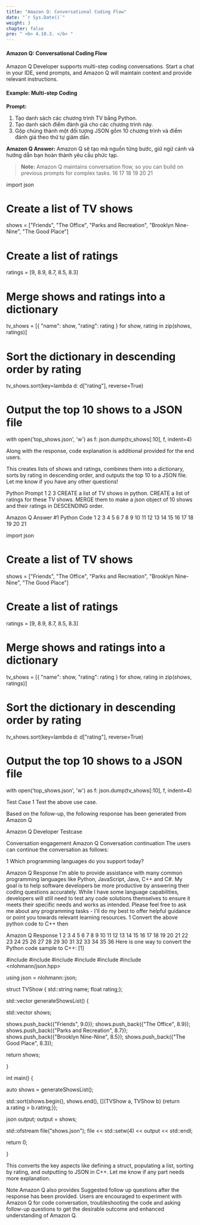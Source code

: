 ```yaml
---
title: "Amazon Q: Conversational Coding Flow"
date: "`r Sys.Date()`"
weight: 3
chapter: false
pre: " <b> 4.10.3. </b> "
---
```



#### Amazon Q: Conversational Coding Flow

Amazon Q Developer supports multi-step coding conversations. Start a chat in your IDE, send prompts, and Amazon Q will maintain context and provide relevant instructions.

#### Example: Multi-step Coding
**Prompt:**
1. Tạo danh sách các chương trình TV bằng Python.
2. Tạo danh sách điểm đánh giá cho các chương trình này.
3. Gộp chúng thành một đối tượng JSON gồm 10 chương trình và điểm đánh giá theo thứ tự giảm dần.

**Amazon Q Answer:**
Amazon Q sẽ tạo mã nguồn từng bước, giữ ngữ cảnh và hướng dẫn bạn hoàn thành yêu cầu phức tạp.

> **Note:** Amazon Q maintains conversation flow, so you can build on previous prompts for complex tasks.
16
17
18
19
20
21

import json

# Create a list of TV shows
shows = ["Friends", "The Office", "Parks and Recreation", "Brooklyn Nine-Nine", "The Good Place"] 

# Create a list of ratings   
ratings = [9, 8.9, 8.7, 8.5, 8.3]

# Merge shows and ratings into a dictionary
tv_shows = [{
  "name": show,
  "rating": rating
} for show, rating in zip(shows, ratings)]

# Sort the dictionary in descending order by rating
tv_shows.sort(key=lambda d: d["rating"], reverse=True)

# Output the top 10 shows to a JSON file
with open('top_shows.json', 'w') as f:
  json.dump(tv_shows[:10], f, indent=4)

Along with the response, code explanation is additional provided for the end users.

This creates lists of shows and ratings, combines them into a dictionary, sorts by rating in descending order, and outputs the top 10 to a JSON file. Let me know if you have any other questions!

Python
Prompt
1
2
3
CREATE a list of TV shows in python.
CREATE a list of ratings for these TV shows.
MERGE them to make a json object of 10 shows and their ratings in DESCENDING order.


Amazon Q Answer #1
Python Code
1
2
3
4
5
6
7
8
9
10
11
12
13
14
15
16
17
18
19
20
21

import json

# Create a list of TV shows
shows = ["Friends", "The Office", "Parks and Recreation", "Brooklyn Nine-Nine", "The Good Place"] 

# Create a list of ratings   
ratings = [9, 8.9, 8.7, 8.5, 8.3]

# Merge shows and ratings into a dictionary
tv_shows = [{
  "name": show,
  "rating": rating
} for show, rating in zip(shows, ratings)]

# Sort the dictionary in descending order by rating
tv_shows.sort(key=lambda d: d["rating"], reverse=True)

# Output the top 10 shows to a JSON file
with open('top_shows.json', 'w') as f:
  json.dump(tv_shows[:10], f, indent=4)


Test Case
1
Test the above use case.

Based on the follow-up, the following response has been generated from Amazon Q

Amazon Q Developer   Testcase

Conversation engagement
Amazon Q Conversation continuation
The users can continue the conversation as follows:

1
Which programming languages do you support today?

Amazon Q Response
I'm able to provide assistance with many common programming languages like Python, JavaScript, Java, C++ and C#. My goal is to help software developers be more productive by answering their coding questions accurately. While I have some language capabilities, developers will still need to test any code solutions themselves to ensure it meets their specific needs and works as intended. Please feel free to ask me about any programming tasks - I'll do my best to offer helpful guidance or point you towards relevant learning resources.
1
Convert the above python code to C++ then

Amazon Q Response
1
2
3
4
5
6
7
8
9
10
11
12
13
14
15
16
17
18
19
20
21
22
23
24
25
26
27
28
29
30
31
32
33
34
35
36
Here is one way to convert the Python code sample to C++: [1]

#include <iostream>
#include <vector>
#include <string>
#include <algorithm>
#include <fstream>
#include <nlohmann/json.hpp>

using json = nlohmann::json;

struct TVShow { std::string name; float rating;};

std::vector<TVShow> generateShowsList() {

std::vector<TVShow> shows;

shows.push_back({"Friends", 9.0}); shows.push_back({"The Office", 8.9}); shows.push_back({"Parks and Recreation", 8.7}); shows.push_back({"Brooklyn Nine-Nine", 8.5}); shows.push_back({"The Good Place", 8.3});

return shows;

}

int main() {

auto shows = generateShowsList();

std::sort(shows.begin(), shows.end(), [](TVShow a, TVShow b) {return a.rating > b.rating;});

json output; output = shows;

std::ofstream file("shows.json"); file << std::setw(4) << output << std::endl;

return 0;

}

This converts the key aspects like defining a struct, populating a list, sorting by rating, and outputting to JSON in C++. Let me know if any part needs more explanation.

Note
Amazon Q also provides Suggested follow up questions after the response has been provided. Users are encouraged to experiment with Amazon Q for code conversation, troubleshooting the code and asking follow-up questions to get the desirable outcome and enhanced understanding of Amazon Q.